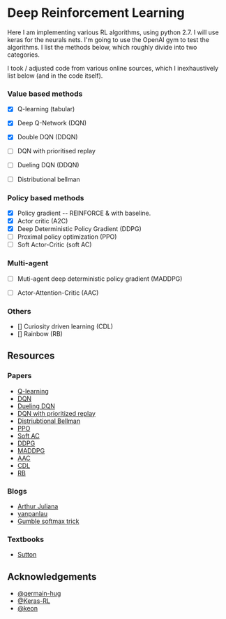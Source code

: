 # Deep Reinforcement Learning

Here I am implementing various RL algorithms, using python 2.7.  I will use keras for the neurals nets. I'm going to
use the OpenAI gym to test the algorithms. I list the methods below, which roughly divide into two
categories.

I took / adjusted code from various online sources, which I inexhaustively list below (and in the code
itself).

### Value based methods

- [x] Q-learning (tabular)
- [x] Deep Q-Network (DQN)
- [x] Double DQN  (DDQN) 
- [ ] DQN with prioritised replay
- [ ] Dueling DQN (DDQN)  
- [ ] Distributional bellman


### Policy based methods

- [x] Policy gradient -- REINFORCE & with baseline.
- [x] Actor critic (A2C)
- [x] Deep Deterministic Policy Gradient (DDPG)
- [ ] Proximal policy optimization (PPO)
- [ ] Soft Actor-Critic (soft AC)

### Multi-agent

- [ ] Muti-agent deep deterministic policy gradient (MADDPG) 
- [ ] Actor-Attention-Critic (AAC)


### Others

- [] Curiosity driven learning (CDL)
- [] Rainbow (RB) 

##  Resources


### Papers
- [Q-learning]()
- [DQN](https://www.nature.com/articles/nature14236)
- [Dueling DQN](http://arxiv.org/abs/1511.06581)
- [DQN with prioritized replay](https://arxiv.org/abs/1511.05952)
- [Distriubtional Bellman](https://flyyufelix.github.io/2017/10/24/distributional-bellman.html)
- [PPO](http://arxiv.org/abs/1707.06347)
- [Soft AC](https://arxiv.org/pdf/1801.01290.pdf)
- [DDPG](https://arxiv.org/abs/1509.02971)
- [MADDPG](https://arxiv.org/abs/1706.02275)
- [AAC](https://arxiv.org/abs/1810.02912)
- [CDL](https://pathak22.github.io/noreward-rl/resources/icml17.pdf)
- [RB](https://arxiv.org/abs/1710.02298) 

### Blogs
- [Arthur
  Juliana](https://medium.com/emergent-future/simple-reinforcement-learning-with-tensorflow-part-0-q-learning-with-tables-and-neural-networks-d195264329d0)
- [yanpanlau](https://yanpanlau.github.io/2016/10/11/Torcs-Keras.html)
- [Gumble softmax trick](http://amid.fish/humble-gumbel)

### Textbooks
- [Sutton](http://incompleteideas.net/book/the-book-2nd.html)


## Acknowledgements

 - [@germain-hug](https://github.com/germain-hug/Deep-RL-Keras)
 - [@Keras-RL](https://github.com/keras-rl/keras-rl/blob/master/rl/agents/dqn.py)
 - [@keon](https://github.com/keon/policy-gradient/blob/master/pg.py)
